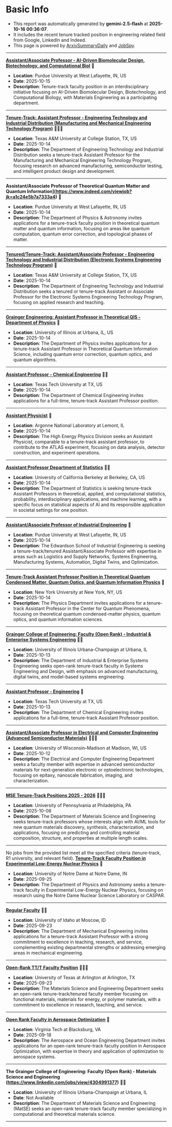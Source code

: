 
# Basic Info
- This report was automatically generated by **gemini-2.5-flash** at **2025-10-16 00:36:07**.  
- It includes the recent tenure tracked position in engineering related field from Google, LinkedIn and Indeed.  
- This page is powered by [ArxivSummaryDaily](https://github.com/dong-zehao/ArxivSummaryDaily) and [JobSpy](https://github.com/speedyapply/JobSpy).
---
**[Assistant/Associate Professor - AI-Driven Biomolecular Design, Biotechnology, and Computational Biol](https://www.indeed.com/viewjob?jk=e16fccb2c2b043e3)** 🌟
- **Location**: Purdue University at West Lafayette, IN, US
- **Date**: 2025-10-15
- **Description**: Tenure-track faculty position in an interdisciplinary initiative focusing on AI-Driven Biomolecular Design, Biotechnology, and Computational Biology, with Materials Engineering as a participating department.
---
**[Tenure-Track: Assistant Professor - Engineering Technology and Industrial Distribution (Manufacturing and Mechanical Engineering Technology Program)](https://www.indeed.com/viewjob?jk=4c1e6ffd916edb4d)** 🌟🌟🌟
- **Location**: Texas A&M University at College Station, TX, US
- **Date**: 2025-10-14
- **Description**: The Department of Engineering Technology and Industrial Distribution seeks a tenure-track Assistant Professor for the Manufacturing and Mechanical Engineering Technology Program, focusing research on advanced manufacturing, semiconductor testing, and intelligent product design and development.
---
**Assistant/Associate Professor of Theoretical Quantum Matter and Quantum Information](https://www.indeed.com/viewjob?jk=a1c24e5b7a7333a4)** 🌟
- **Location**: Purdue University at West Lafayette, IN, US
- **Date**: 2025-10-14
- **Description**: The Department of Physics & Astronomy invites applications for a tenure-track faculty position in theoretical quantum matter and quantum information, focusing on areas like quantum computation, quantum error correction, and topological phases of matter.
---
**[Tenured/Tenure-Track: Assistant/Associate Professor - Engineering Technology and Industrial Distribution (Electronic Systems Engineering Technology Program)](https://www.indeed.com/viewjob?jk=34808458e8adfc1a)** 🌟
- **Location**: Texas A&M University at College Station, TX, US
- **Date**: 2025-10-14
- **Description**: The Department of Engineering Technology and Industrial Distribution seeks a tenured or tenure-track Assistant or Associate Professor for the Electronic Systems Engineering Technology Program, focusing on applied research and teaching.
---
**[Grainger Engineering: Assistant Professor in Theoretical QIS - Department of Physics](https://www.indeed.com/viewjob?jk=9a240114ba03755d)** 🌟
- **Location**: University of Illinois at Urbana, IL, US
- **Date**: 2025-10-14
- **Description**: The Department of Physics invites applications for a tenure-track Assistant Professor in Theoretical Quantum Information Science, including quantum error correction, quantum optics, and quantum algorithms.
---
**[Assistant Professor - Chemical Engineering](https://www.indeed.com/viewjob?jk=bf57f2b0e6c5268b)** 🌟🌟
- **Location**: Texas Tech University at TX, US
- **Date**: 2025-10-14
- **Description**: The Department of Chemical Engineering invites applications for a full-time, tenure-track Assistant Professor position.
---
**[Assistant Physicist](https://www.linkedin.com/jobs/view/4283053683)** 🌟
- **Location**: Argonne National Laboratory at Lemont, IL
- **Date**: 2025-10-14
- **Description**: The High Energy Physics Division seeks an Assistant Physicist, comparable to a tenure-track assistant professor, to contribute to the ATLAS experiment, focusing on data analysis, detector construction, and experiment operations.
---
**[Assistant Professor Department of Statistics](https://www.indeed.com/viewjob?jk=f4a67e7168fc6210)** 🌟🌟
- **Location**: University of California Berkeley at Berkeley, CA, US
- **Date**: 2025-10-14
- **Description**: The Department of Statistics is seeking tenure-track Assistant Professors in theoretical, applied, and computational statistics, probability, interdisciplinary applications, and machine learning, with a specific focus on statistical aspects of AI and its responsible application in societal settings for one position.
---
**[Assistant/Associate Professor of Industrial Engineering](https://www.indeed.com/viewjob?jk=8af30f95ba863b39)** 🌟
- **Location**: Purdue University at West Lafayette, IN, US
- **Date**: 2025-10-14
- **Description**: The Edwardson School of Industrial Engineering is seeking a tenure-track/tenured Assistant/Associate Professor with expertise in areas such as Logistics and Supply Networks, Systems Engineering, Manufacturing Systems, Automation, Digital Twins, and Optimization.
---
**[Tenure-Track Assistant Professor Position in Theoretical Quantum Condensed Matter, Quantum Optics, and Quantum Information Physics](https://www.indeed.com/viewjob?jk=54225912997dad1d)** 🌟
- **Location**: New York University at New York, NY, US
- **Date**: 2025-10-14
- **Description**: The Physics Department invites applications for a tenure-track Assistant Professor in the Center for Quantum Phenomena, focusing on theoretical quantum condensed-matter physics, quantum optics, and quantum information sciences.
---
**[Grainger College of Engineering: Faculty (Open Rank) - Industrial & Enterprise Systems Engineering](https://www.linkedin.com/jobs/view/4314177265)** 🌟🌟
- **Location**: University of Illinois Urbana-Champaign at Urbana, IL
- **Date**: 2025-10-13
- **Description**: The Department of Industrial & Enterprise Systems Engineering seeks open-rank tenure-track faculty in Systems Engineering and Design, with emphasis on advanced manufacturing, digital twins, and model-based systems engineering.
---
**[Assistant Professor - Engineering](https://www.indeed.com/viewjob?jk=7514512d48126b78)** 🌟
- **Location**: Texas Tech University at TX, US
- **Date**: 2025-10-13
- **Description**: The Department of Chemical Engineering invites applications for a full-time, tenure-track Assistant Professor position.
---
**[Assistant/Associate Professor in Electrical and Computer Engineering (Advanced Semiconductor Materials)](https://www.indeed.com/viewjob?jk=743b1561b07ac9f2)** 🌟🌟🌟
- **Location**: University of Wisconsin–Madison at Madison, WI, US
- **Date**: 2025-10-12
- **Description**: The Electrical and Computer Engineering Department seeks a faculty member with expertise in advanced semiconductor materials for next-generation electronic or optoelectronic technologies, focusing on epitaxy, nanoscale fabrication, imaging, and characterization.
---
**[MSE Tenure-Track Positions 2025 - 2026](https://www.linkedin.com/jobs/view/4311191264)** 🌟🌟🌟
- **Location**: University of Pennsylvania at Philadelphia, PA
- **Date**: 2025-10-08
- **Description**: The Department of Materials Science and Engineering seeks tenure-track professors whose interests align with AI/ML tools for new quantum materials discovery, synthesis, characterization, and applications, focusing on predicting and controlling material composition, structure, and properties at multiple length scales.
---
No jobs from the provided list meet all the specified criteria (tenure-track, R1 university, and relevant field).
**[Tenure-Track Faculty Position in Experimental Low-Energy Nuclear Physics](https://www.linkedin.com/jobs/view/4247539853)** 🌟
- **Location**: University of Notre Dame at Notre Dame, IN
- **Date**: 2025-09-25
- **Description**: The Department of Physics and Astronomy seeks a tenure-track faculty in Experimental Low-Energy Nuclear Physics, focusing on research using the Notre Dame Nuclear Science Laboratory or CASPAR.
---
**[Regular Faculty](https://www.linkedin.com/jobs/view/4305139345)** 🌟🌟
- **Location**: University of Idaho at Moscow, ID
- **Date**: 2025-09-23
- **Description**: The Department of Mechanical Engineering invites applications for a tenure-track Assistant Professor with a strong commitment to excellence in teaching, research, and service, complementing existing departmental strengths or addressing emerging areas in mechanical engineering.
---
**[Open-Rank TT/T Faculty Position](https://www.linkedin.com/jobs/view/4304311498)** 🌟🌟🌟
- **Location**: University of Texas at Arlington at Arlington, TX
- **Date**: 2025-09-23
- **Description**: The Materials Science and Engineering Department seeks an open-rank tenure-track/tenured faculty member focusing on functional materials, materials for energy, or polymer materials, with a commitment to excellence in research, teaching, and service.
---
**[Open Rank Faculty in Aerospace Optimization](https://www.linkedin.com/jobs/view/4302210179)** 🌟
- **Location**: Virginia Tech at Blacksburg, VA
- **Date**: 2025-09-18
- **Description**: The Aerospace and Ocean Engineering Department invites applications for an open-rank tenure-track faculty position in Aerospace Optimization, with expertise in theory and application of optimization to aerospace systems.
---
**The Grainger College of Engineering: Faculty (Open Rank) - Materials Science and Engineering (https://www.linkedin.com/jobs/view/4304991377)** 🌟🌟
- **Location**: University of Illinois Urbana-Champaign at Urbana, IL
- **Date**: Not Available
- **Description**: The Department of Materials Science and Engineering (MatSE) seeks an open-rank tenure-track faculty member specializing in computational and theoretical materials science.
---
